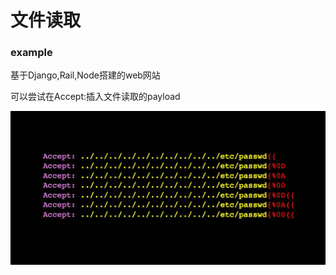 # 文件读取

### example

基于Django,Rail,Node搭建的web网站

可以尝试在Accept:插入文件读取的payload

![Ewqx0IqVoAEXZt2](文件读取.assets/Ewqx0IqVoAEXZt2.jpeg)